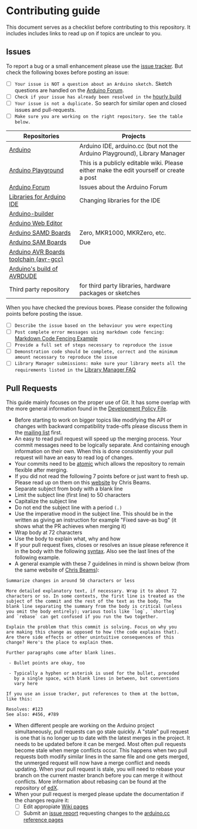# Contributing guide
This document serves as a checklist before contributing to this repository. It includes includes links to read up on if topics are unclear to you.

## Issues
To report a bug or a small enhancement please use the [issue tracker](http://github.com/arduino/Arduino/issues). But check the following boxes before posting an issue:

- [ ] `Your issue is NOT a question about an Arduino sketch.` Sketch questions are handled on the [Arduino Forum](http://forum.arduino.cc/).
- [ ] `Check if your issue has already been resolved in the` [hourly build](http://www.arduino.cc/en/Main/Software#hourly)
- [ ] `Your issue is not a duplicate.` So search for similar open and closed issues and pull-requests.
- [ ] `Make sure you are working on the right repository. See the table below.`

| Repositories | Projects |
|---|---|
|[Arduino](https://github.com/arduino/Arduino) | Arduino IDE, arduino.cc (but not the Arduino Playground), Library Manager |
|[Arduino Playground](http://forum.arduino.cc/index.php?board=24.0) | This is a publicly editable wiki. Please either make the edit yourself or create a post |
|[Arduino Forum](https://github.com/arduino/forum-issues) | Issues about the Arduino Forum |
| [Libraries for Arduino IDE](https://github.com/arduino-libraries) | Changing libraries for the IDE |
| [Arduino-builder](https://github.com/arduino/arduino-builder)| |
|[Arduino Web Editor](https://github.com/arduino/arduino-create-agent) | |
|[Arduino SAMD Boards](https://github.com/arduino/ArduinoCore-samd)|Zero, MKR1000, MKRZero, etc. |
|[Arduino SAM Boards](https://github.com/arduino/ArduinoCore-sam)| Due |
|[Arduino AVR Boards toolchain (avr-gcc)](https://github.com/arduino/toolchain-avr)| |
|[Arduino's build of AVRDUDE](https://github.com/arduino/avrdude-build-script)||
|Third party repository |  for third party libraries, hardware packages or sketches |

When you have checked the previous boxes. Please consider the following points before posting the issue.

- [ ] `Describe the issue based on the behaviour you were expecting`
- [ ] `Post complete error messages using markdown code fencing:` [Markdown Code Fencing Example](https://guides.github.com/features/mastering-markdown/#examples)
- [ ] `Provide a full set of steps necessary to reproduce the issue`
- [ ] `Demonstration code should be complete, correct and the minimum amount necessary to reproduce the issue`
- [ ] `Library Manager submissions: make sure your library meets all the requirements listed in the` [Library Manager FAQ](https://github.com/arduino/Arduino/wiki/Library-Manager-FAQ)

## Pull Requests
This guide mainly focuses on the proper use of Git. It has some overlap with the more general information found in the [Development Policy File](https://github.com/arduino/Arduino/wiki/Development-Policy).

- Before starting to work on bigger topics like modifying the API or changes with backward compatibility trade-offs please discuss them in the [mailing list](https://groups.google.com/a/arduino.cc/forum/#!forum/developers) first.
- An easy to read pull request will speed up the merging process. Your commit messages need to be logically separate. And containing enough information on their own. When this is done consistently your pull request will have an easy to read log of changes.
- Your commits need to be [atomic](https://www.freshconsulting.com/atomic-commits/) which allows the repository to remain flexible after merging.
- If you did not read the following 7 points before or just want to fresh up. Please read up on them on this [website](https://chris.beams.io/posts/git-commit) by Chris Beams.
 - Separate subject from body with a blank line
 - Limit the subject line (first line) to 50 characters
 - Capitalize the subject line
 - Do not end the subject line with a period `(.)`
 - Use the imperative mood in the subject line. This should be in the written as giving an instruction for example "Fixed save-as bug" (it shows what the PR achieves when merging it)
 - Wrap body at 72 characters
 - Use the body to explain what, why and how
- If your pull request fixes, closes or resolves an issue please reference it in the body with the following [syntax](https://help.github.com/articles/closing-issues-via-commit-messages/). Also see the last lines of the following example.
- A general example with these 7 guidelines in mind is shown below (from the same website of [Chris Beams](https://chris.beams.io/posts/git-commit)):
```
Summarize changes in around 50 characters or less

More detailed explanatory text, if necessary. Wrap it to about 72
characters or so. In some contexts, the first line is treated as the
subject of the commit and the rest of the text as the body. The
blank line separating the summary from the body is critical (unless
you omit the body entirely); various tools like `log`, `shortlog`
and `rebase` can get confused if you run the two together.

Explain the problem that this commit is solving. Focus on why you
are making this change as opposed to how (the code explains that).
Are there side effects or other unintuitive consequences of this
change? Here's the place to explain them.

Further paragraphs come after blank lines.

 - Bullet points are okay, too

 - Typically a hyphen or asterisk is used for the bullet, preceded
   by a single space, with blank lines in between, but conventions
   vary here

If you use an issue tracker, put references to them at the bottom,
like this:

Resolves: #123
See also: #456, #789
```
- When different people are working on the Arduino project simultaneously, pull requests can go stale quickly. A "stale" pull request is one that is no longer up to date with the latest merges in the project. It needs to be updated before it can be merged. Most often pull requests become stale when merge conflicts occur. This happens when two pull requests both modify similar lines in the same file and one gets merged, the unmerged request will now have a merge conflict and needs updating. When your pull request is stale, you will need to rebase your branch on the current master branch before you can merge it without conflicts. More information about rebasing can be found at the repository of [edX](https://github.com/edx/edx-platform/wiki/How-to-Rebase-a-Pull-Request).
- When your pull request is merged please update the documentation if the changes require it:
  - [ ] Edit appropiate [Wiki pages](https://github.com/arduino/Arduino/wiki/_pages)
  - [ ] Submit an [issue report](https://github.com/arduino/Arduino/issues/new) requesting changes to the [arduino.cc reference pages](https://www.arduino.cc/en/Reference/HomePage)
